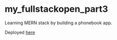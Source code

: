 # my_fullstackopen_part3

Learning MERN stack by building a phonebook app.

Deployed [here](https://phonback.fly.dev/)
